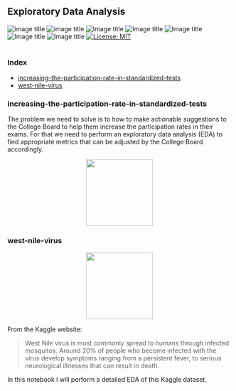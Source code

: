 ## Exploratory Data Analysis


![image title](https://img.shields.io/badge/python-v3.6-green.svg) ![image title](https://img.shields.io/badge/ntlk-v3.2.5-yellow.svg) ![Image title](https://img.shields.io/badge/sklearn-0.19.1-orange.svg) ![Image title](https://img.shields.io/badge/BeautifulSoup-4.6.0-blue.svg) ![Image title](https://img.shields.io/badge/pandas-0.22.0-red.svg) ![Image title](https://img.shields.io/badge/numpy-1.14.2-green.svg) ![Image title](https://img.shields.io/badge/matplotlib-v2.1.2-orange.svg) [![License: MIT](https://img.shields.io/badge/License-MIT-yellow.svg)](https://opensource.org/licenses/MIT)
<br>
<br>
 


### Index

* [increasing-the-participation-rate-in-standardized-tests](#increasing-the-participation-rate-in-standardized-tests)
* [west-nile-virus](#west-nile-virus)


### increasing-the-participation-rate-in-standardized-tests

The problem we need to solve is to how to make actionable suggestions to the College Board to help them increase the participation rates in their exams. For that we need to perform an exploratory data analysis (EDA) to find appropriate metrics that can be adjusted by the College Board accordingly. 

<p align="center">
<img src="https://github.com/marcotav/exploratory-data-analysis/blob/master/increasing-the-participation-rate-in-standardized-tests/images/sat.png" width="150"/> 
</p> 


### west-nile-virus


<p align="center">
<img src="https://github.com/marcotav/exploratory-data-analysis/blob/master/west-nile-virus/images/moggie2.png" 
       width="150"/>  
</p> 


From the Kaggle website:

> West Nile virus is most commonly spread to humans through infected mosquitos. Around 20% of people who become infected with the virus develop symptoms ranging from a persistent fever, to serious neurological illnesses that can result in death.

In this notebook I will perform a detailed EDA of this Kaggle dataset.


